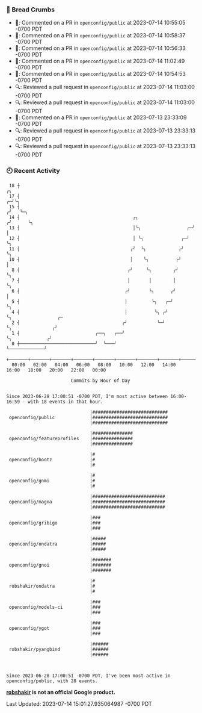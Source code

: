 ### 🍞 Bread Crumbs

 * 💬: Commented on a PR in  `openconfig/public` at 2023-07-14 10:55:05 -0700 PDT
 * 💬: Commented on a PR in  `openconfig/public` at 2023-07-14 10:58:37 -0700 PDT
 * 💬: Commented on a PR in  `openconfig/public` at 2023-07-14 10:56:33 -0700 PDT
 * 💬: Commented on a PR in  `openconfig/public` at 2023-07-14 11:02:49 -0700 PDT
 * 💬: Commented on a PR in  `openconfig/public` at 2023-07-14 10:54:53 -0700 PDT
 * 🔍: Reviewed a pull request in  `openconfig/public` at 2023-07-14 11:03:00 -0700 PDT
 * 🔍: Reviewed a pull request in  `openconfig/public` at 2023-07-14 11:03:00 -0700 PDT
 * 💬: Commented on a PR in  `openconfig/public` at 2023-07-13 23:33:09 -0700 PDT
 * 🔍: Reviewed a pull request in  `openconfig/public` at 2023-07-13 23:33:13 -0700 PDT
 * 🔍: Reviewed a pull request in  `openconfig/public` at 2023-07-13 23:33:13 -0700 PDT

### 🕘 Recent Activity
```
 18 ┼                                                                    ╭╮
 17 ┤                                                                  ╭─╯╰╮
 15 ┤                                                                 ╭╯   ╰─╮
 14 ┤                                          ╭╮                    ╭╯      ╰╮
 13 ┤                                          │╰╮                 ╭─╯        │
 12 ┤                                          │ ╰╮              ╭─╯          ╰╮
 11 ┤                                         ╭╯  ╰╮            ╭╯             ╰╮
 10 ┤                                         │    ╰╮          ╭╯               │
  8 ┤                                        ╭╯     ╰╮        ╭╯                ╰╮
  7 ┤                                        │       │        │                  ╰╮
  6 ┤                                       ╭╯       ╰╮      ╭╯                   │
  5 ┤                                       │         ╰╮   ╭─╯                    ╰╮
  4 ┤                                       │          ╰╮ ╭╯                       ╰╮                 ╭─
  2 ┤                                      ╭╯           ╰─╯                         ╰╮               ╭╯
  1 ┤                            ╭──╮   ╭──╯                                         ╰╮             ╭╯
  0 ┼────────────────────────────╯  ╰───╯                                             ╰─────────────╯
    +───────+───────+───────+───────+───────+───────+───────+───────+───────+───────+───────+───────+────
  00:00   02:00   04:00   06:00   08:00   10:00   12:00   14:00   16:00   18:00   20:00   22:00   00:00   

						Commits by Hour of Day


Since 2023-06-28 17:00:51 -0700 PDT, I'm most active between 16:00-16:59 - with 18 events in that hour.

```



```
                               |############################
 openconfig/public             |############################
                               |############################

                               |###############
 openconfig/featureprofiles    |###############
                               |###############

                               |#
 openconfig/bootz              |#
                               |#

                               |#
 openconfig/gnmi               |#
                               |#

                               |###########################
 openconfig/magna              |###########################
                               |###########################

                               |###
 openconfig/gribigo            |###
                               |###

                               |#####
 openconfig/ondatra            |#####
                               |#####

                               |#######
 openconfig/gnoi               |#######
                               |#######

                               |#
 robshakir/ondatra             |#
                               |#

                               |###
 openconfig/models-ci          |###
                               |###

                               |###
 openconfig/ygot               |###
                               |###

                               |######
 robshakir/pyangbind           |######
                               |######



Since 2023-06-28 17:00:51 -0700 PDT, I've been most active in openconfig/public, with 28 events.

```
**[robshakir](mailto:robjs@google.com) is not an official Google product.**  


Last Updated: 2023-07-14 15:01:27.935064987 -0700 PDT
